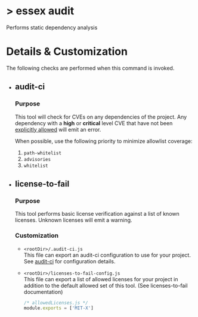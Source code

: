 # > essex audit

Performs static dependency analysis

# Details & Customization

The following checks are performed when this command is invoked.

- ## audit-ci

  ### Purpose

  This tool will check for CVEs on any dependencies of the project. Any dependency with a **high** or **critical** level CVE that have not been [explicitly allowed](https://github.com/IBM/audit-ci#options) will emit an error.

  When possible, use the following priority to minimize allowlist coverage:

  <!--alex disable whitelist-->
  <!--alex disable whitelisted-->

  1. `path-whitelist`
  1. `advisories`
  1. `whitelist`
     <!--alex enable whitelist-->
     <!--alex enable whitelisted-->

- ## license-to-fail

  ### Purpose

  This tool performs basic license verification against a list of known licenses. Unknown licenses will emit a warning.

  ### Customization

  - `<rootDir>/.audit-ci.js`<br/>
    This file can export an audit-ci configuration to use for your project. See [audit-ci](https://github.com/IBM/audit-ci/#example-config-file-and-different-directory-usage) for configuration details.

  - `<rootDir>/licenses-to-fail-config.js`<br/>
    This file can export a list of allowed licenses for your project in addition to the default allowed set of this tool. (See licenses-to-fail documentation)

    ```js
    /* allowedLicenses.js */
    module.exports = ['MIT-X']
    ```
